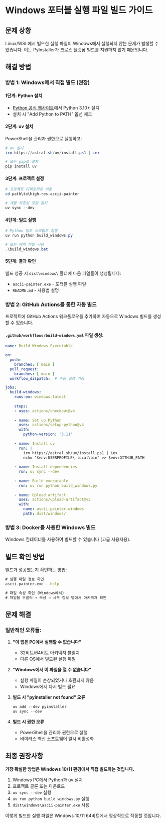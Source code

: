 # Windows 포터블 실행 파일 빌드 가이드

## 문제 상황
Linux/WSL에서 빌드한 실행 파일이 Windows에서 실행되지 않는 문제가 발생할 수 있습니다. 이는 PyInstaller가 크로스 플랫폼 빌드를 지원하지 않기 때문입니다.

## 해결 방법

### 방법 1: Windows에서 직접 빌드 (권장)

#### 1단계: Python 설치
- [Python 공식 웹사이트](https://python.org)에서 Python 3.10+ 설치
- 설치 시 "Add Python to PATH" 옵션 체크

#### 2단계: uv 설치
PowerShell을 관리자 권한으로 실행하고:
```powershell
# uv 설치
irm https://astral.sh/uv/install.ps1 | iex

# 또는 pip로 설치
pip install uv
```

#### 3단계: 프로젝트 설정
```powershell
# 프로젝트 디렉토리로 이동
cd path\to\high-res-ascii-painter

# 개발 의존성 포함 설치
uv sync --dev
```

#### 4단계: 빌드 실행
```powershell
# Python 빌드 스크립트 실행
uv run python build_windows.py

# 또는 배치 파일 사용
.\build_windows.bat
```

#### 5단계: 결과 확인
빌드 성공 시 `dist\windows\` 폴더에 다음 파일들이 생성됩니다:
- `ascii-painter.exe` - 포터블 실행 파일
- `README.md` - 사용법 설명

### 방법 2: GitHub Actions를 통한 자동 빌드

프로젝트에 GitHub Actions 워크플로우를 추가하여 자동으로 Windows 빌드를 생성할 수 있습니다.

#### `.github/workflows/build-windows.yml` 파일 생성:

```yaml
name: Build Windows Executable

on:
  push:
    branches: [ main ]
  pull_request:
    branches: [ main ]
  workflow_dispatch:  # 수동 실행 가능

jobs:
  build-windows:
    runs-on: windows-latest
    
    steps:
    - uses: actions/checkout@v4
    
    - name: Set up Python
      uses: actions/setup-python@v4
      with:
        python-version: '3.11'
    
    - name: Install uv
      run: |
        irm https://astral.sh/uv/install.ps1 | iex
        echo "$env:USERPROFILE\.local\bin" >> $env:GITHUB_PATH
    
    - name: Install dependencies
      run: uv sync --dev
    
    - name: Build executable
      run: uv run python build_windows.py
    
    - name: Upload artifact
      uses: actions/upload-artifact@v3
      with:
        name: ascii-painter-windows
        path: dist/windows/
```

### 방법 3: Docker를 사용한 Windows 빌드

Windows 컨테이너를 사용하여 빌드할 수 있습니다 (고급 사용자용).

## 빌드 확인 방법

빌드가 성공했는지 확인하는 방법:

```cmd
# 실행 파일 정보 확인
ascii-painter.exe --help

# 파일 속성 확인 (Windows에서)
# 파일을 우클릭 → 속성 → 세부 정보 탭에서 아키텍처 확인
```

## 문제 해결

### 일반적인 오류들:

1. **"이 앱은 PC에서 실행할 수 없습니다"**
   - 32비트/64비트 아키텍처 불일치
   - 다른 OS에서 빌드된 실행 파일

2. **"Windows에서 이 파일을 열 수 없습니다"**
   - 실행 파일이 손상되었거나 호환되지 않음
   - Windows에서 다시 빌드 필요

3. **빌드 시 "pyinstaller not found" 오류**
   ```powershell
   uv add --dev pyinstaller
   uv sync --dev
   ```

4. **빌드 시 권한 오류**
   - PowerShell을 관리자 권한으로 실행
   - 바이러스 백신 소프트웨어 일시 비활성화

## 최종 권장사항

**가장 확실한 방법은 Windows 10/11 환경에서 직접 빌드하는 것입니다.**

1. Windows PC에서 Python과 uv 설치
2. 프로젝트 클론 또는 다운로드
3. `uv sync --dev` 실행
4. `uv run python build_windows.py` 실행
5. `dist\windows\ascii-painter.exe` 사용

이렇게 빌드한 실행 파일은 Windows 10/11 64비트에서 정상적으로 작동할 것입니다.
